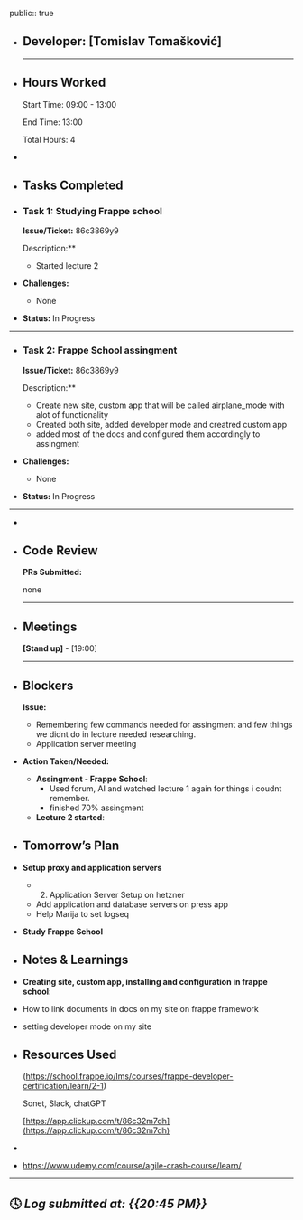 public:: true

- ## Developer: [Tomislav Tomašković]
  
  ---
- ## Hours Worked
  
  Start Time: 09:00 - 13:00 
  
  End Time: 13:00
  
  Total Hours: 4
-
- ## Tasks Completed
- ### Task 1:  Studying Frappe school
  
  **Issue/Ticket:** 86c3869y9
  
  Description:**
	- Started lecture 2
- **Challenges:**
	- None
- **Status:**  In Progress
- ---
- ### Task 2:  Frappe School assingment
  
  **Issue/Ticket:** 86c3869y9
  
  Description:**
	- Create new site, custom app that will be called airplane_mode with alot of functionality
	- Created both site, added developer mode and creatred custom app
	- added most of the docs and configured them accordingly to assingment
- **Challenges:**
	- None
- **Status:**  In Progress
- ---
-
- ## Code Review
  
  **PRs Submitted:**
  
  none
  
  ---
- ## Meetings
  
  **[Stand up]** - [19:00]
  
  ---
- ## Blockers
  
  **Issue:**
	- Remembering few commands needed for assingment and few things we didnt do in lecture needed researching.
	- Application server meeting
- **Action Taken/Needed:**
	- **Assingment - Frappe School**:
		- Used forum, AI and watched lecture 1 again for things i coudnt remember.
		- finished 70% assingment
	- **Lecture 2 started**:
- ## Tomorrow’s Plan
- **Setup proxy and application servers**
	- 2. Application Server Setup on hetzner
	- Add application and database servers on press app
	- Help Marija to set logseq
- **Study Frappe School**
- ## Notes & Learnings
- **Creating site, custom app, installing and configuration in frappe school**:
- How to link documents in docs on my site on frappe framework
- setting developer mode on my site
- ## Resources Used
  
  (https://school.frappe.io/lms/courses/frappe-developer-certification/learn/2-1)
  
  Sonet, Slack, chatGPT
  
  [https://app.clickup.com/t/86c32m7dh](https://app.clickup.com/t/86c32m7dh)
-
- https://www.udemy.com/course/agile-crash-course/learn/
- ---
  
  🕓 *Log submitted at: {{20:45 PM}}*
-